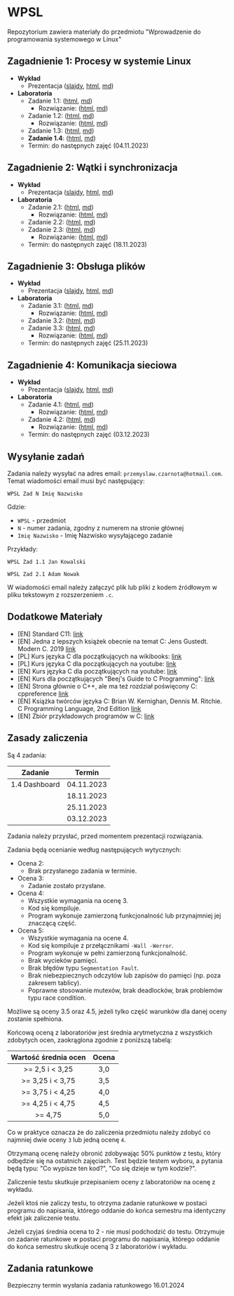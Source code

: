 # WPSL

Repozytorium zawiera materiały do przedmiotu "Wprowadzenie do programowania systemowego w Linux"

## Zagadnienie 1: Procesy w systemie Linux

- **Wykład**
    - Prezentacja ([slajdy](https://czarnota.github.io/wpsl/1/slides.html), [html](https://czarnota.github.io/wpsl/1/), [md](https://github.com/czarnota/wpsl/tree/main/1/))
- **Laboratoria**
    - Zadanie 1.1: ([html](https://czarnota.github.io/wpsl/1/task1), [md](https://github.com/czarnota/wpsl/tree/main/1/task1.md))
        - Rozwiązanie: ([html](https://czarnota.github.io/wpsl/1/task1-solved), [md](https://github.com/czarnota/wpsl/tree/main/1/task1-solved.md))
    - Zadanie 1.2: ([html](https://czarnota.github.io/wpsl/1/task2), [md](https://github.com/czarnota/wpsl/tree/main/1/task2.md))
        - Rozwiązanie: ([html](https://czarnota.github.io/wpsl/1/task2-solved), [md](https://github.com/czarnota/wpsl/tree/main/1/task2-solved.md))
    - Zadanie 1.3: ([html](https://czarnota.github.io/wpsl/1/task3), [md](https://github.com/czarnota/wpsl/tree/main/1/task3.md))
    - **Zadanie 1.4**: ([html](https://czarnota.github.io/wpsl/1/task4), [md](https://github.com/czarnota/wpsl/tree/main/1/task4.md))
    - Termin: do następnych zajęć (04.11.2023)

## Zagadnienie 2: Wątki i synchronizacja

- **Wykład**
    - Prezentacja ([slajdy](https://czarnota.github.io/wpsl/2/slides.html), [html](https://czarnota.github.io/wpsl/2/README), [md](https://github.com/czarnota/wpsl/tree/main/2/))
- **Laboratoria**
    - Zadanie 2.1: ([html](https://czarnota.github.io/wpsl/2/task1), [md](https://github.com/czarnota/wpsl/tree/main/2/task1.md))
        - Rozwiązanie: ([html](https://czarnota.github.io/wpsl/2/task1-solved), [md](https://github.com/czarnota/wpsl/tree/main/2/task1-solved.md))
    - Zadanie 2.2: ([html](https://czarnota.github.io/wpsl/2/task2), [md](https://github.com/czarnota/wpsl/tree/main/2/task2.md))
    - Zadanie 2.3: ([html](https://czarnota.github.io/wpsl/2/task3), [md](https://github.com/czarnota/wpsl/tree/main/2/task3.md))
        - Rozwiązanie: ([html](https://czarnota.github.io/wpsl/2/task3-solved), [md](https://github.com/czarnota/wpsl/tree/main/2/task3-solved.md))
    - Termin: do następnych zajęć (18.11.2023)

## Zagadnienie 3: Obsługa plików

- **Wykład**
    - Prezentacja ([slajdy](https://czarnota.github.io/wpsl/3/slides.html), [html](https://czarnota.github.io/wpsl/3/README), [md](https://github.com/czarnota/wpsl/tree/main/3/))
- **Laboratoria**
    - Zadanie 3.1: ([html](https://czarnota.github.io/wpsl/3/task1), [md](https://github.com/czarnota/wpsl/tree/main/3/task1.md))
        - Rozwiązanie: ([html](https://czarnota.github.io/wpsl/3/task1-solved), [md](https://github.com/czarnota/wpsl/tree/main/3/task1-solved.md))
    - Zadanie 3.2: ([html](https://czarnota.github.io/wpsl/3/task2), [md](https://github.com/czarnota/wpsl/tree/main/3/task2.md))
    - Zadanie 3.3: ([html](https://czarnota.github.io/wpsl/3/task3), [md](https://github.com/czarnota/wpsl/tree/main/3/task3.md))
        - Rozwiązanie: ([html](https://czarnota.github.io/wpsl/3/task3-solved), [md](https://github.com/czarnota/wpsl/tree/main/3/task3-solved.md))
    - Termin: do następnych zajęć (25.11.2023)

## Zagadnienie 4: Komunikacja sieciowa

- **Wykład**
    - Prezentacja ([slajdy](https://czarnota.github.io/wpsl/4/slides.html), [html](https://czarnota.github.io/wpsl/4/README), [md](https://github.com/czarnota/wpsl/tree/main/4/))
- **Laboratoria**
    - Zadanie 4.1: ([html](https://czarnota.github.io/wpsl/4/task1), [md](https://github.com/czarnota/wpsl/tree/main/4/task1.md))
        - Rozwiązanie: ([html](https://czarnota.github.io/wpsl/4/task1-solved), [md](https://github.com/czarnota/wpsl/tree/main/4/task1-solved.md))
    - Zadanie 4.2: ([html](https://czarnota.github.io/wpsl/4/task2), [md](https://github.com/czarnota/wpsl/tree/main/4/task2.md))
        - Rozwiązanie: ([html](https://czarnota.github.io/wpsl/4/task2-solved), [md](https://github.com/czarnota/wpsl/tree/main/4/task2-solved.md))
    - Termin: do następnych zajęć (03.12.2023)

## Wysyłanie zadań

Zadania należy wysyłać na adres email: `przemyslaw.czarnota@hotmail.com`.
Temat wiadomości email musi być następujący:

```
WPSL Zad N Imię Nazwisko
```

Gdzie:
- `WPSL` - przedmiot
- `N` - numer zadania, zgodny z numerem na stronie głównej
- `Imię Nazwisko` - Imię Nazwisko wysyłającego zadanie

Przykłady:

```
WPSL Zad 1.1 Jan Kowalski
```
```
WPSL Zad 2.1 Adam Nowak
```

W wiadomości email należy załączyć plik lub pliki z kodem źródłowym w pliku tekstowym z rozszerzeniem `.c`.


## Dodatkowe Materiały

- [EN] Standard C11: [link](https://www.open-std.org/jtc1/sc22/wg14/www/docs/n1570.pdf)
- [EN] Jedna z lepszych książek obecnie na temat C: Jens Gustedt. Modern C. 2019 [link](https://hal.inria.fr/hal-02383654/document)
- [PL] Kurs języka C dla początkujących na wikibooks: [link](https://pl.wikibooks.org/wiki/C)
- [PL] Kurs języka C dla początkujących na youtube: [link](https://www.youtube.com/watch?v=o9zn6XQKjgU&list=PL6aekdNhY7DBvSnK0HUUBb-OH4y41HoZw)
- [EN] Kurs języka C dla początkujących na youtube: [link](https://www.youtube.com/watch?v=KJgsSFOSQv0)
- [EN] Kurs dla początkujących "Beej's Guide to C Programming": [link](https://beej.us/guide/bgc/)
- [EN] Strona głównie o C++, ale ma też rozdział poświęcony C: cppreference [link](https://en.cppreference.com/w/c)
- [EN] Książka twórców języka C: Brian W. Kernighan, Dennis M. Ritchie. C Programming Language, 2nd Edition [link](https://github.com/germanoa/compiladores/blob/master/doc/ebook/The%20C%20Programming%20Language%20-%202nd%20Edition%20-%20Ritchie%20Kernighan.pdf)
- [EN] Zbiór przykładowych programów w C: [link](https://github.com/randerson112358/C-Programs)


## Zasady zaliczenia

Są 4 zadania:

| Zadanie                      | Termin     |
| ---------------------------- | ---------- |
| 1.4 Dashboard                | 04.11.2023 |
|                              | 18.11.2023 |
|                              | 25.11.2023 |
|                              | 03.12.2023 |

Zadania należy przysłać, przed momentem prezentacji rozwiązania.

Zadania będą ocenianie według następujących wytycznych:

- Ocena 2:
    - Brak przysłanego zadania w terminie.
- Ocena 3:
    - Zadanie zostało przysłane.
- Ocena 4:
    - Wszystkie wymagania na ocenę 3.
    - Kod się kompiluje.
    - Program wykonuje zamierzoną funkcjonalność lub przynajmniej jej znaczącą część.
- Ocena 5:
    - Wszystkie wymagania na ocene 4.
    - Kod się kompiluje z przełącznikami `-Wall -Werror`.
    - Program wykonuje w pełni zamierzoną funkcjonalność.
    - Brak wycieków pamięci.
    - Brak błędów typu `Segmentation Fault`.
    - Brak niebezpiecznych odczytów lub zapisów do pamięci (np. poza zakresem tablicy).
    - Poprawne stosowanie mutexów, brak deadlocków, brak problemów typu race condition.

Możliwe są oceny 3.5 oraz 4.5, jeżeli tylko część warunków dla danej oceny zostanie spełniona.

Końcową oceną z laboratoriów jest średnia arytmetyczna z wszystkich zdobytych ocen,
zaokrąglona zgodnie z poniższą tabelą:

| Wartość średnia ocen | Ocena |
| :------------------: | :---: |
| >= 2,5  i < 3,25     | 3,0   |
| >= 3,25 i < 3,75     | 3,5   |
| >= 3,75 i < 4,25     | 4,0   |
| >= 4,25 i < 4,75     | 4,5   |
| >= 4,75              | 5,0   |

Co w praktyce oznacza że do zaliczenia przedmiotu należy zdobyć co najmniej
dwie oceny `3` lub jedną ocenę `4`.

Otrzymaną ocenę należy obronić zdobywając 50% punktów z testu, który
odbędzie się na ostatnich zajęciach. Test będzie testem wyboru, a pytania
będą typu: "Co wypisze ten kod?", "Co się dzieje w tym kodzie?".

Zaliczenie testu skutkuje przepisaniem oceny z laboratoriów na ocenę z wykładu.

Jeżeli ktoś nie zaliczy testu, to otrzyma
zadanie ratunkowe w postaci programu do napisania, którego oddanie do końca semestru
ma identyczny efekt jak zaliczenie testu.

Jeżeli czyjaś średnia ocena to 2 - nie musi podchodzić do testu.
Otrzymuje on zadanie ratunkowe w postaci programu do napisania,
którego oddanie do końca semestru skutkuje oceną 3 z laboratoriów i wykładu.

## Zadania ratunkowe

Bezpieczny termin wysłania zadania ratunkowego 16.01.2024
